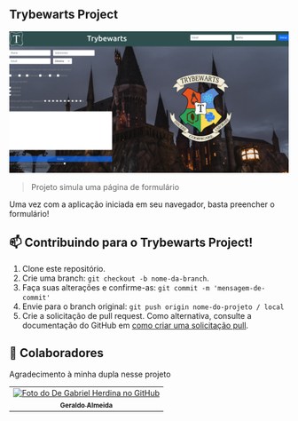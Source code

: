 ## Trybewarts Project

<img src="https://github.com/BrunoPelegrino/trybewarts-project/blob/master/Captura%20de%20tela%20de%202022-08-17%2019-10-38.png" alt="form page image">

>Projeto simula uma página de formulário

Uma vez com a aplicação iniciada em seu navegador, basta preencher o formulário!
## 📫 Contribuindo para o Trybewarts Project!
1. Clone este repositório.
2. Crie uma branch: `git checkout -b nome-da-branch`.
3. Faça suas alterações e confirme-as: `git commit -m 'mensagem-de-commit'`
4. Envie para o branch original: `git push origin nome-do-projeto / local`
5. Crie a solicitação de pull request.
Como alternativa, consulte a documentação do GitHub em [como criar uma solicitação pull](https://help.github.com/en/github/collaborating-with-issues-and-pull-requests/creating-a-pull-request).
## 🤝 Colaboradores
Agradecimento à minha dupla nesse projeto
<table>
  <tr>
    <td align="center">
      <a href="https://github.com/gralmeidan">
        <img src="https://avatars.githubusercontent.com/u/89487123?v=4" width="100px;" alt="Foto do De Gabriel Herdina no GitHub"/><br>
        <sub>
          <b>Geraldo Almeida</b>
        </sub>
      </a>
    </td>
  </tr>
</table>

      
